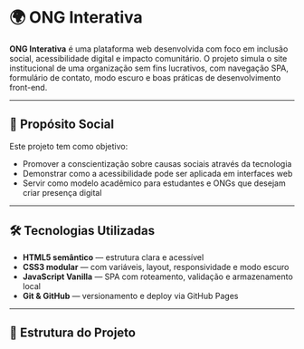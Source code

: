# 🌍 ONG Interativa

**ONG Interativa** é uma plataforma web desenvolvida com foco em inclusão social, acessibilidade digital e impacto comunitário. O projeto simula o site institucional de uma organização sem fins lucrativos, com navegação SPA, formulário de contato, modo escuro e boas práticas de desenvolvimento front-end.

---

## 🎯 Propósito Social

Este projeto tem como objetivo:

- Promover a conscientização sobre causas sociais através da tecnologia
- Demonstrar como a acessibilidade pode ser aplicada em interfaces web
- Servir como modelo acadêmico para estudantes e ONGs que desejam criar presença digital

---

## 🛠️ Tecnologias Utilizadas

- **HTML5 semântico** — estrutura clara e acessível
- **CSS3 modular** — com variáveis, layout, responsividade e modo escuro
- **JavaScript Vanilla** — SPA com roteamento, validação e armazenamento local
- **Git & GitHub** — versionamento e deploy via GitHub Pages

---

## 📁 Estrutura do Projeto

